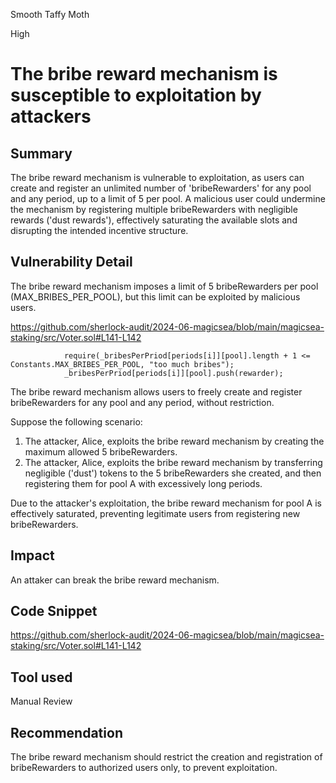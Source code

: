 Smooth Taffy Moth

High

# The bribe reward mechanism is susceptible to exploitation by attackers

## Summary

The bribe reward mechanism is vulnerable to exploitation, as users can create and register an unlimited number of 'bribeRewarders' for any pool and any period, up to a limit of 5 per pool. A malicious user could undermine the mechanism by registering multiple bribeRewarders with negligible rewards ('dust rewards'), effectively saturating the available slots and disrupting the intended incentive structure.

## Vulnerability Detail

The bribe reward mechanism imposes a limit of 5 bribeRewarders per pool (MAX_BRIBES_PER_POOL), but this limit can be exploited by malicious users.

https://github.com/sherlock-audit/2024-06-magicsea/blob/main/magicsea-staking/src/Voter.sol#L141-L142
```solidity
            require(_bribesPerPriod[periods[i]][pool].length + 1 <= Constants.MAX_BRIBES_PER_POOL, "too much bribes");
            _bribesPerPriod[periods[i]][pool].push(rewarder);
```

The bribe reward mechanism allows users to freely create and register bribeRewarders for any pool and any period, without restriction.

Suppose the following scenario:
1. The attacker, Alice, exploits the bribe reward mechanism by creating the maximum allowed 5 bribeRewarders.
2. The attacker, Alice, exploits the bribe reward mechanism by transferring negligible ('dust') tokens to the 5 bribeRewarders she created, and then registering them for pool A with excessively long periods.

Due to the attacker's exploitation, the bribe reward mechanism for pool A is effectively saturated, preventing legitimate users from registering new bribeRewarders.

## Impact

An attaker can break the bribe reward mechanism.

## Code Snippet

https://github.com/sherlock-audit/2024-06-magicsea/blob/main/magicsea-staking/src/Voter.sol#L141-L142

## Tool used

Manual Review

## Recommendation

The bribe reward mechanism should restrict the creation and registration of bribeRewarders to authorized users only, to prevent exploitation.
